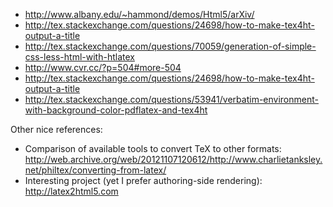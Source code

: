 * http://www.albany.edu/~hammond/demos/Html5/arXiv/
* http://tex.stackexchange.com/questions/24698/how-to-make-tex4ht-output-a-title
* http://tex.stackexchange.com/questions/70059/generation-of-simple-css-less-html-with-htlatex
* http://www.cvr.cc/?p=504#more-504
* http://tex.stackexchange.com/questions/24698/how-to-make-tex4ht-output-a-title
* http://tex.stackexchange.com/questions/53941/verbatim-environment-with-background-color-pdflatex-and-tex4ht

Other nice references:
* Comparison of available tools to convert TeX to other formats: http://web.archive.org/web/20121107120612/http://www.charlietanksley.net/philtex/converting-from-latex/
* Interesting project (yet I prefer authoring-side rendering): http://latex2html5.com